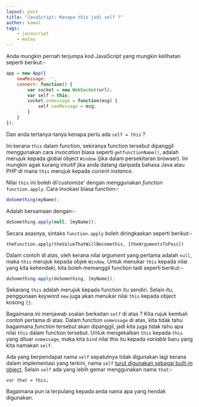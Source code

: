 ```yaml
---
layout: post
title: "JavaScript: Kenapa this jadi self ?"
author: kamal
tags:
    - javascript
    - malay
---
```


Anda mungkin pernah terjumpa kod JavaScript yang mungkin kelihatan seperti berikut:-

```javascript
app = new App({
    newMessage: '',
    connect: function() {
        var socket = new WebSocket(url);
        var self = this;
        socket.onmessage = function(msg) {
            self.newMessage = msg;
        }
    }
});
```
Dan anda tertanya-tanya kenapa perlu ada `self = this` ?

Ini kerana `this` dalam function, sekiranya function tersebut dipanggil menggunakan cara *invocation* biasa seperti `getfunctionName()`, adalah merujuk kepada global object `Window` (jika dalam persekitaran browser). Ini mungkin agak kurang intuitif jika anda datang daripada bahasa Java atau PHP di mana `this` merujuk kepada *current instance*.

Nilai `this` ini boleh di'customize' dengan menggunakan *function* `function.apply`. Cara invokasi biasa function:-

```javascript
doSomething(myName);
```

Adalah bersamaan dengan:-

```javascript
doSomething.apply(null, [myName]);
```

Secara asasnya, sintaks `function.apply` boleh diringkaskan seperti berikut:-

    theFunction.apply(theValueThatWillBecomethis, [theArgumentsToPass])

Dalam contoh di atas, oleh kerana nilai *argument* yang pertama adalah `null`, maka `this` merujuk kepada objek `Window`. Untuk menukar `this` kepada nilai yang kita kehendaki, kita boleh memanggil function tadi seperti berikut:-

```javascript
doSomething.apply(doSomething, [myName]);
```

Sekarang `this` adalah merujuk kepada function itu sendiri. Selain itu, penggunaan *keyword* `new` juga akan menukar nilai `this` kepada object kosong `{}`.

Bagaimana ini menjawab soalan berkaitan `self` di atas ? Kita rujuk kembali contoh pertama di atas. Dalam function `onmessage` di atas, kita tidak tahu bagaimana *function* tersebut akan dipanggil, jadi kita juga tidak tahu apa nilai `this` dalam function tersebut. Untuk mengekalkan `this` kepada `this` yang diluar `onmessage`, maka kita `bind` nilai this itu kepada *variable* baru yang kita namakan `self`.

Ada yang berpendapat nama `self` sepatutnya tidak digunakan lagi kerana dalam implementasi yang terkini, nama `self` [turut digunakan sebagai built-in object][1]. Selain `self` ada yang lebih gemar menggunakan nama `that`:-

    var that = this;

Bagaimana pun ia terpulang kepada anda nama apa yang hendak digunakan.

[1]:https://developer.mozilla.org/en-US/docs/Web/API/Window/self
